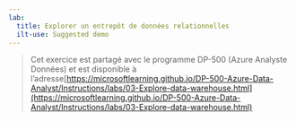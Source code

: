 ```yaml
---
lab:
  title: Explorer un entrepôt de données relationnelles
  ilt-use: Suggested demo
---
```


> Cet exercice est partagé avec le programme DP-500 (Azure Analyste Données) et est disponible à l’adresse[https://microsoftlearning.github.io/DP-500-Azure-Data-Analyst/Instructions/labs/03-Explore-data-warehouse.html](https://microsoftlearning.github.io/DP-500-Azure-Data-Analyst/Instructions/labs/03-Explore-data-warehouse.html)